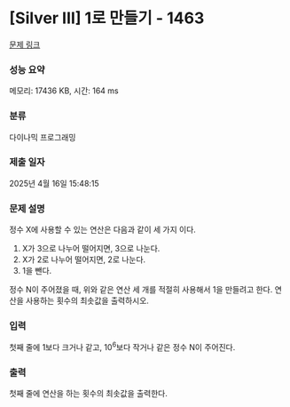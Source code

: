 # [Silver III] 1로 만들기 - 1463 

[문제 링크](https://www.acmicpc.net/problem/1463) 

### 성능 요약

메모리: 17436 KB, 시간: 164 ms

### 분류

다이나믹 프로그래밍

### 제출 일자

2025년 4월 16일 15:48:15

### 문제 설명

<p style="user-select: auto !important;">정수 X에 사용할 수 있는 연산은 다음과 같이 세 가지 이다.</p>

<ol style="user-select: auto !important;">
	<li style="user-select: auto !important;">X가 3으로 나누어 떨어지면, 3으로 나눈다.</li>
	<li style="user-select: auto !important;">X가 2로 나누어 떨어지면, 2로 나눈다.</li>
	<li style="user-select: auto !important;">1을 뺀다.</li>
</ol>

<p style="user-select: auto !important;">정수 N이 주어졌을 때, 위와 같은 연산 세 개를 적절히 사용해서 1을 만들려고 한다. 연산을 사용하는 횟수의 최솟값을 출력하시오.</p>

### 입력 

 <p style="user-select: auto !important;">첫째 줄에 1보다 크거나 같고, 10<sup style="user-select: auto !important;">6</sup>보다 작거나 같은 정수 N이 주어진다.</p>

### 출력 

 <p style="user-select: auto !important;">첫째 줄에 연산을 하는 횟수의 최솟값을 출력한다.</p>

